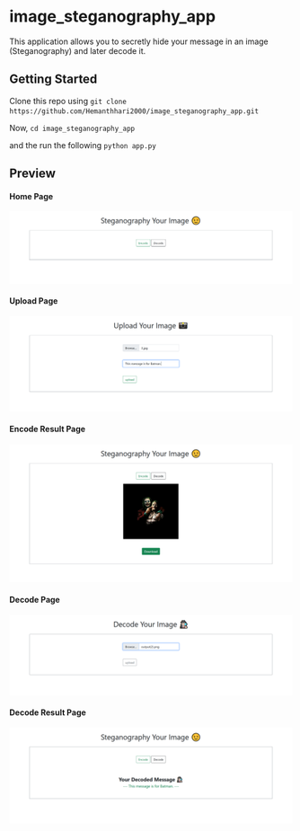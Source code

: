 # image_steganography_app

This application allows you to secretly hide your message in an image (Steganography) and later decode it.

## Getting Started

Clone this repo using `git clone https://github.com/Hemanthhari2000/image_steganography_app.git`

Now, `cd image_steganography_app`

and the run the following `python app.py`

## Preview

#### Home Page

![](resources/home.png)

#### Upload Page

![](resources/upload.png)

#### Encode Result Page

![](resources/encode_result.png)

#### Decode Page

![](resources/decode.png)

#### Decode Result Page

![](resources/decode_result.png)
